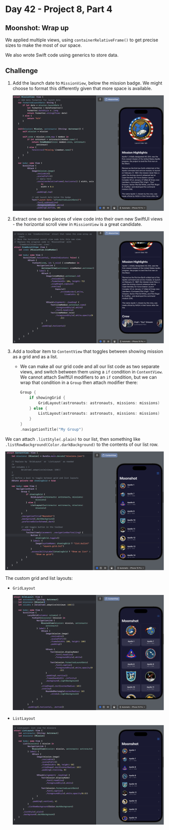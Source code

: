 # Day 42 - Project 8, Part 4

## Moonshot: Wrap up

We applied multiple views, using `containerRelativeFrame()` to get precise sizes to make the most of our space.

We also wrote Swift code using generics to store data.

## Challenge

1. Add the launch date to `MissionView`, below the mission badge. We might choose to format this differently given that more space is available.
   
   <img src="./imgs/add-launch-date.png" />

2. Extract one or two pieces of view code into their own new SwiftUI views - the horizontal scroll view in `MissionView` is a great candidate.
   
   <img src="./imgs/extract-crew-member-view.png" />

3. Add a toolbar item to `ContentView` that toggles between showing mission as a grid and as a list.
   
   - We can make all our grid code and all our list code as two separate views, and switch between them using a `if` condition in `ContentView`. We cannot attach SwiftUI modifiers to an `if` condition, but we can wrap that condition in a `Group` then attach modifier there:
     
     ```swift
     Group {
         if showingGrid {
             GridLayout(astronauts: astronauts, missions: missions)
         } else {
             ListLayout(astronauts: astronauts, missions: missions)
         }
     }
     .navigationTitle("My Group")
     ```

We can attach `.listStyle(.plain)` to our list, then something like `.listRowBackground(Color.darkBackground)` to the contents of our list row.

<img src="./imgs/toggle-showing-grid.png" />

The custom grid and list layouts:

- `GridLayout`
  
  <img src="./imgs/grid-layout-struct.png" />

- `ListLayout`
  
  <img src="./imgs/list-layout-struct.png" />
